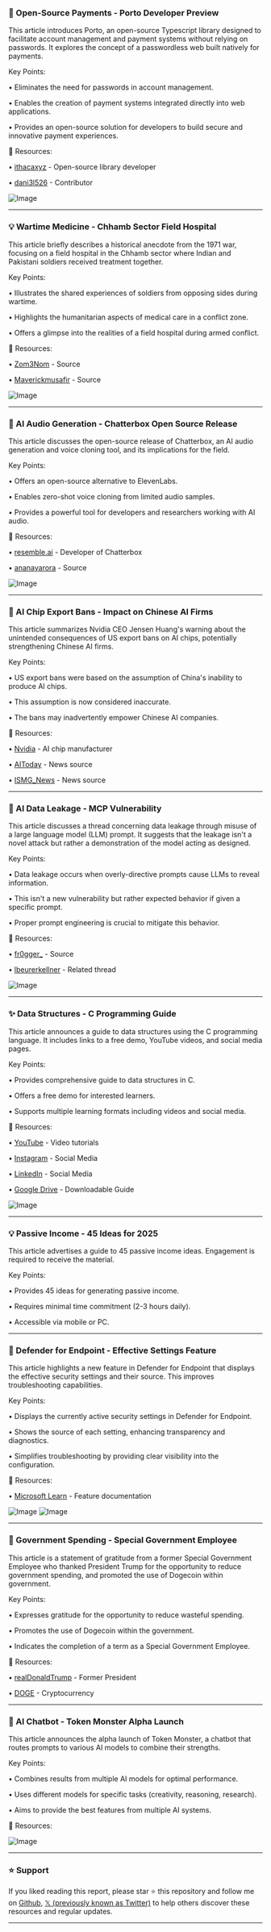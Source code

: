 ### 🤖 Open-Source Payments - Porto Developer Preview

This article introduces Porto, an open-source Typescript library designed to facilitate account management and payment systems without relying on passwords.  It explores the concept of a passwordless web built natively for payments.

Key Points:

• Eliminates the need for passwords in account management.

• Enables the creation of payment systems integrated directly into web applications.

• Provides an open-source solution for developers to build secure and innovative payment experiences.


🔗 Resources:

• [ithacaxyz](https://x.com/ithacaxyz) - Open-source library developer

• [dani3l526](https://x.com/dani3l526) - Contributor

![Image](https://pbs.twimg.com/media/GsDLD1oacAAPoFJ?format=png&name=small)


---
### 💡 Wartime Medicine - Chhamb Sector Field Hospital

This article briefly describes a historical anecdote from the 1971 war, focusing on a field hospital in the Chhamb sector where Indian and Pakistani soldiers received treatment together.

Key Points:

• Illustrates the shared experiences of soldiers from opposing sides during wartime.

• Highlights the humanitarian aspects of medical care in a conflict zone.

• Offers a glimpse into the realities of a field hospital during armed conflict.


🔗 Resources:

• [Zom3Nom](https://x.com/Zom3Nom) - Source

• [Maverickmusafir](https://x.com/Maverickmusafir) - Source

![Image](https://pbs.twimg.com/amplify_video_thumb/1927933014576697344/img/ljRWdIEEV6iWOWwO.jpg)


---
### 🚀 AI Audio Generation - Chatterbox Open Source Release

This article discusses the open-source release of Chatterbox, an AI audio generation and voice cloning tool, and its implications for the field.

Key Points:

• Offers an open-source alternative to ElevenLabs.

• Enables zero-shot voice cloning from limited audio samples.

• Provides a powerful tool for developers and researchers working with AI audio.


🔗 Resources:

• [resemble.ai](https://x.com/resembleai) - Developer of Chatterbox

• [ananayarora](https://x.com/ananayarora) - Source

![Image](https://pbs.twimg.com/amplify_video_thumb/1927743162790907905/img/QYRKknA036s3x8d0.jpg)


---
### 🤖 AI Chip Export Bans - Impact on Chinese AI Firms

This article summarizes Nvidia CEO Jensen Huang's warning about the unintended consequences of US export bans on AI chips, potentially strengthening Chinese AI firms.

Key Points:

• US export bans were based on the assumption of China's inability to produce AI chips.

• This assumption is now considered inaccurate.

• The bans may inadvertently empower Chinese AI companies.


🔗 Resources:

• [Nvidia](https://x.com/nvidia) -  AI chip manufacturer

• [AIToday](https://aitoday.io/nvidia-ceo-huang-warns-export-bans-empower-chinese-ai-firms-a-28533) - News source

• [ISMG_News](https://x.com/ISMG_News) - News source


---
### 🤖 AI Data Leakage - MCP Vulnerability

This article discusses a thread concerning data leakage through misuse of a large language model (LLM) prompt.  It suggests that the leakage isn't a novel attack but rather a demonstration of the model acting as designed.


Key Points:

• Data leakage occurs when overly-directive prompts cause LLMs to reveal information.

• This isn't a new vulnerability but rather expected behavior if given a specific prompt.

• Proper prompt engineering is crucial to mitigate this behavior.


🔗 Resources:

• [fr0gger_](https://x.com/fr0gger_) - Source

• [lbeurerkellner](https://x.com/lbeurerkellner) - Related thread


![Image](https://pbs.twimg.com/media/Gr4G96kW4AATPXx?format=jpg&name=small)


---
### ✨ Data Structures - C Programming Guide

This article announces a guide to data structures using the C programming language.  It includes links to a free demo, YouTube videos, and social media pages.

Key Points:

• Provides comprehensive guide to data structures in C.

• Offers a free demo for interested learners.

• Supports multiple learning formats including videos and social media.


🔗 Resources:

• [YouTube](https://shorturl.at/GT8BB) - Video tutorials

• [Instagram](https://shorturl.at/WdMOh) - Social Media

• [LinkedIn](https://shorturl.at/Ugpj3) - Social Media

• [Google Drive](https://drive.google.com/file/d/1KryeBhttc5uCcchKJ1z-i1jCc8Dc0BRs/view?usp=sharing) - Downloadable Guide


![Image](https://pbs.twimg.com/media/GsCWkOlbUAAU5nW?format=png&name=small)


---
### 💡 Passive Income - 45 Ideas for 2025

This article advertises a guide to 45 passive income ideas.  Engagement is required to receive the material.

Key Points:

• Provides 45 ideas for generating passive income.

• Requires minimal time commitment (2-3 hours daily).

• Accessible via mobile or PC.


---
### 🤖 Defender for Endpoint - Effective Settings Feature

This article highlights a new feature in Defender for Endpoint that displays the effective security settings and their source. This improves troubleshooting capabilities.

Key Points:

• Displays the currently active security settings in Defender for Endpoint.

• Shows the source of each setting, enhancing transparency and diagnostics.

• Simplifies troubleshooting by providing clear visibility into the configuration.



🔗 Resources:

• [Microsoft Learn](https://learn.microsoft.com/en-us/defender-endpoint/investigate-machines?wt.mc_id=MVP_452337#configuration-management---effective-settings) - Feature documentation

![Image](https://pbs.twimg.com/media/GsFvQEFb0AA0Zl6?format=png&name=small)
![Image](https://pbs.twimg.com/media/Gr_EAWgXkAAk87x?format=png&name=small)



---
### 🤖 Government Spending -  Special Government Employee

This article is a statement of gratitude from a former Special Government Employee who thanked President Trump for the opportunity to reduce government spending, and promoted the use of Dogecoin within government.

Key Points:

• Expresses gratitude for the opportunity to reduce wasteful spending.

• Promotes the use of Dogecoin within the government.

• Indicates the completion of a term as a Special Government Employee.


🔗 Resources:

• [realDonaldTrump](https://x.com/realDonaldTrump) - Former President

• [DOGE](https://x.com/DOGE) - Cryptocurrency


---
### 🚀 AI Chatbot - Token Monster Alpha Launch

This article announces the alpha launch of Token Monster, a chatbot that routes prompts to various AI models to combine their strengths.


Key Points:

• Combines results from multiple AI models for optimal performance.

• Uses different models for specific tasks (creativity, reasoning, research).

• Aims to provide the best features from multiple AI systems.



🔗 Resources:


![Image](https://pbs.twimg.com/amplify_video_thumb/1927743242679832576/img/NUkmHd7ll716aRif.jpg)


---

### ⭐️ Support

If you liked reading this report, please star ⭐️ this repository and follow me on [Github](https://github.com/Drix10), [𝕏 (previously known as Twitter)](https://x.com/DRIX_10_) to help others discover these resources and regular updates.

---